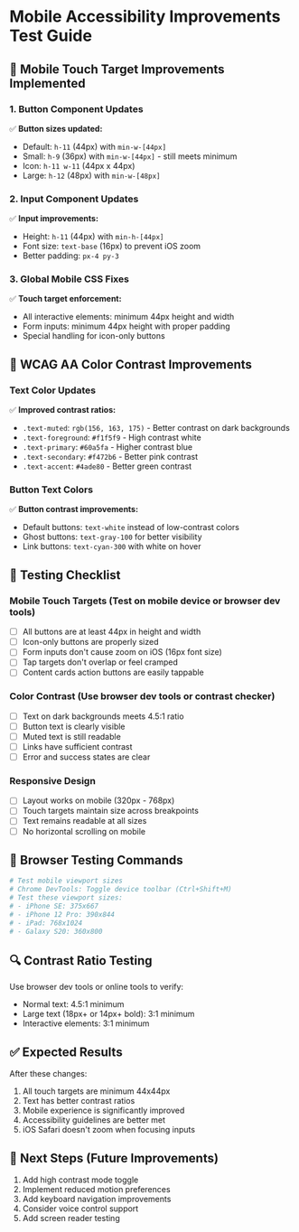 # Mobile Accessibility Improvements Test Guide

## 🎯 Mobile Touch Target Improvements Implemented

### 1. Button Component Updates
✅ **Button sizes updated:**
- Default: `h-11` (44px) with `min-w-[44px]`
- Small: `h-9` (36px) with `min-w-[44px]` - still meets minimum
- Icon: `h-11 w-11` (44px x 44px)
- Large: `h-12` (48px) with `min-w-[48px]`

### 2. Input Component Updates
✅ **Input improvements:**
- Height: `h-11` (44px) with `min-h-[44px]`
- Font size: `text-base` (16px) to prevent iOS zoom
- Better padding: `px-4 py-3`

### 3. Global Mobile CSS Fixes
✅ **Touch target enforcement:**
- All interactive elements: minimum 44px height and width
- Form inputs: minimum 44px height with proper padding
- Special handling for icon-only buttons

## 🎨 WCAG AA Color Contrast Improvements

### Text Color Updates
✅ **Improved contrast ratios:**
- `.text-muted`: `rgb(156, 163, 175)` - Better contrast on dark backgrounds
- `.text-foreground`: `#f1f5f9` - High contrast white
- `.text-primary`: `#60a5fa` - Higher contrast blue
- `.text-secondary`: `#f472b6` - Better pink contrast
- `.text-accent`: `#4ade80` - Better green contrast

### Button Text Colors
✅ **Button contrast improvements:**
- Default buttons: `text-white` instead of low-contrast colors
- Ghost buttons: `text-gray-100` for better visibility
- Link buttons: `text-cyan-300` with white on hover

## 🧪 Testing Checklist

### Mobile Touch Targets (Test on mobile device or browser dev tools)
- [ ] All buttons are at least 44px in height and width
- [ ] Icon-only buttons are properly sized
- [ ] Form inputs don't cause zoom on iOS (16px font size)
- [ ] Tap targets don't overlap or feel cramped
- [ ] Content cards action buttons are easily tappable

### Color Contrast (Use browser dev tools or contrast checker)
- [ ] Text on dark backgrounds meets 4.5:1 ratio
- [ ] Button text is clearly visible
- [ ] Muted text is still readable
- [ ] Links have sufficient contrast
- [ ] Error and success states are clear

### Responsive Design
- [ ] Layout works on mobile (320px - 768px)
- [ ] Touch targets maintain size across breakpoints
- [ ] Text remains readable at all sizes
- [ ] No horizontal scrolling on mobile

## 📱 Browser Testing Commands

```bash
# Test mobile viewport sizes
# Chrome DevTools: Toggle device toolbar (Ctrl+Shift+M)
# Test these viewport sizes:
# - iPhone SE: 375x667
# - iPhone 12 Pro: 390x844  
# - iPad: 768x1024
# - Galaxy S20: 360x800
```

## 🔍 Contrast Ratio Testing

Use browser dev tools or online tools to verify:
- Normal text: 4.5:1 minimum
- Large text (18px+ or 14px+ bold): 3:1 minimum
- Interactive elements: 3:1 minimum

## ✅ Expected Results

After these changes:
1. All touch targets are minimum 44x44px
2. Text has better contrast ratios
3. Mobile experience is significantly improved
4. Accessibility guidelines are better met
5. iOS Safari doesn't zoom when focusing inputs

## 🚀 Next Steps (Future Improvements)

1. Add high contrast mode toggle
2. Implement reduced motion preferences
3. Add keyboard navigation improvements  
4. Consider voice control support
5. Add screen reader testing

